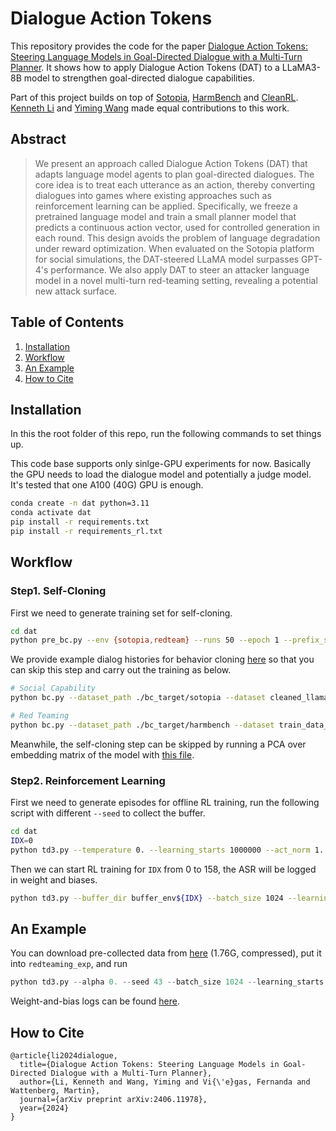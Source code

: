 # Dialogue Action Tokens

This repository provides the code for the paper [Dialogue Action Tokens: Steering Language Models in Goal-Directed Dialogue with a Multi-Turn Planner](https://arxiv.org/abs/2406.11978). It shows how to apply Dialogue Action Tokens (DAT) to a LLaMA3-8B model to strengthen goal-directed dialogue capabilities. 

Part of this project builds on top of [Sotopia](https://www.sotopia.world), [HarmBench](https://github.com/centerforaisafety/HarmBench) and [CleanRL](https://github.com/vwxyzjn/cleanrl). [Kenneth Li](https://likenneth.github.io/) and [Yiming Wang](https://rubywong123.github.io) made equal contributions to this work.  

## Abstract

> We present an approach called Dialogue Action Tokens (DAT) that adapts language model agents to plan goal-directed dialogues. The core idea is to treat each utterance as an action, thereby converting dialogues into games where existing approaches such as reinforcement learning can be applied. Specifically, we freeze a pretrained language model and train a small planner model that predicts a continuous action vector, used for controlled generation in each round. This design avoids the problem of language degradation under reward optimization. When evaluated on the Sotopia platform for social simulations, the DAT-steered LLaMA model surpasses GPT-4's performance. We also apply DAT to steer an attacker language model in a novel multi-turn red-teaming setting, revealing a potential new attack surface.

## Table of Contents
1. [Installation](#installation)
2. [Workflow](#workflow)
3. [An Example](#an-example)
4. [How to Cite](#how-to-cite)

## Installation

In this the root folder of this repo, run the following commands to set things up. 

This code base supports only sinlge-GPU experiments for now. Basically the GPU needs to load the dialogue model and potentially a judge model. It's tested that one A100 (40G) GPU is enough. 

```bash
conda create -n dat python=3.11
conda activate dat
pip install -r requirements.txt
pip install -r requirements_rl.txt
```

## Workflow

### Step1. Self-Cloning

First we need to generate training set for self-cloning.

```bash
cd dat
python pre_bc.py --env {sotopia,redteam} --runs 50 --epoch 1 --prefix_size 2 --prefix_embedding_size 64 --start_seed 1 --test_baseline --max_turns 6
```
<!-- *(TODO: transform the pickle files into csv format)* -->

We provide example dialog histories for behavior cloning [here](dat/bc_target/) so that you can skip this step and carry out the training as below. 

```bash
# Social Capability
python bc.py --dataset_path ./bc_target/sotopia --dataset cleaned_llama2-7b-chat_vs_llama2-7b-chat.csv --model_name meta-llama/Llama-2-7b-chat-hf --eval_dataset cleaned_llama2-7b-chat_vs_llama2-7b-chat.csv --prefix_embedding_size 64 --prefix_length 2 --prefix_pos start --num_epochs 100 --eval_every 10

# Red Teaming
python bc.py --dataset_path ./bc_target/harmbench --dataset train_data_small.csv --model_name meta-llama/Meta-Llama-3-8B-Instruct --eval_dataset train_data_small.csv --num_epochs 100 --eval_every 10
```

Meanwhile, the self-cloning step can be skipped by running a PCA over embedding matrix of the model with [this file](dat/calculate_upmapping.py). 

### Step2. Reinforcement Learning

First we need to generate episodes for offline RL training, run the following script with different `--seed` to collect the buffer.
```bash
cd dat
IDX=0
python td3.py --temperature 0. --learning_starts 1000000 --act_norm 1. --prefix_size 2 --action_dim 64 --env_idx $IDX --dialog_directory buffer_env${IDX}
```

Then we can start RL training for `IDX` from 0 to 158, the ASR will be logged in weight and biases.

```bash
python td3.py --buffer_dir buffer_env${IDX} --batch_size 1024 --learning_starts 0 --env_idx $IDX --temperature 0.7 --act_norm 1. --prefix_size 2 --action_dim 64 --total_timesteps 750 --track --wandb_entity <your_username>
```

## An Example

You can download pre-collected data from [here](https://drive.google.com/file/d/1m_TvCqssUye6kCyqNdKQwcYaydLtPjBr/view?usp=sharing) (1.76G, compressed), put it into `redteaming_exp`, and run

```python
python td3.py --alpha 0. --seed 43 --batch_size 1024 --learning_starts 0 --env_idx 0 --temperature 0.7 --act_norm 1. --prefix_size 2 --action_dim 128 --total_timesteps 500 --use_pca --buffer_dir buffer_ps2_ad128_env0 --buffer_size 80000 --track --wandb_entity <your_username>
```

Weight-and-bias logs can be found [here](https://api.wandb.ai/links/keli/hmdlsn3g).

## How to Cite

```
@article{li2024dialogue,
  title={Dialogue Action Tokens: Steering Language Models in Goal-Directed Dialogue with a Multi-Turn Planner},
  author={Li, Kenneth and Wang, Yiming and Vi{\'e}gas, Fernanda and Wattenberg, Martin},
  journal={arXiv preprint arXiv:2406.11978},
  year={2024}
}
```
